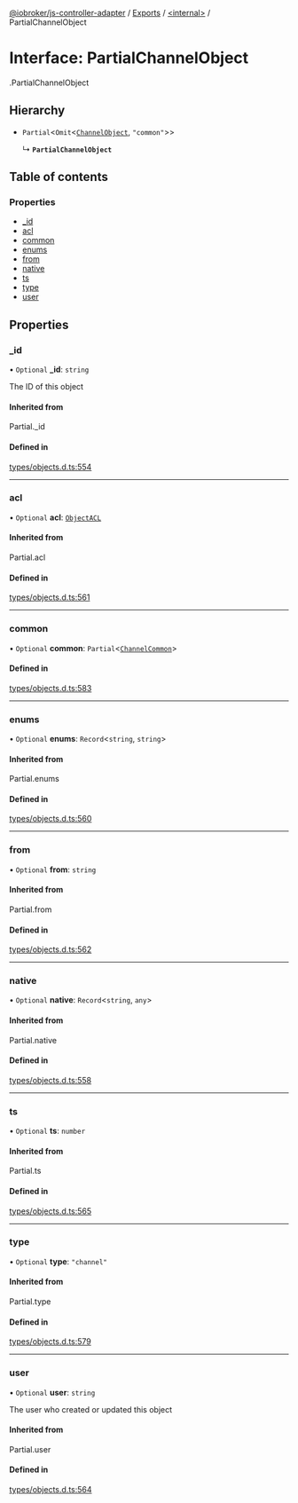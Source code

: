 [@iobroker/js-controller-adapter](../README.md) / [Exports](../modules.md) / [<internal\>](../modules/internal_.md) / PartialChannelObject

# Interface: PartialChannelObject

[<internal>](../modules/internal_.md).PartialChannelObject

## Hierarchy

- `Partial`<`Omit`<[`ChannelObject`](internal_.ChannelObject.md), ``"common"``\>\>

  ↳ **`PartialChannelObject`**

## Table of contents

### Properties

- [\_id](internal_.PartialChannelObject.md#_id)
- [acl](internal_.PartialChannelObject.md#acl)
- [common](internal_.PartialChannelObject.md#common)
- [enums](internal_.PartialChannelObject.md#enums)
- [from](internal_.PartialChannelObject.md#from)
- [native](internal_.PartialChannelObject.md#native)
- [ts](internal_.PartialChannelObject.md#ts)
- [type](internal_.PartialChannelObject.md#type)
- [user](internal_.PartialChannelObject.md#user)

## Properties

### \_id

• `Optional` **\_id**: `string`

The ID of this object

#### Inherited from

Partial.\_id

#### Defined in

[types/objects.d.ts:554](https://github.com/ioBroker/ioBroker.js-controller/blob/6912de44/packages/types/objects.d.ts#L554)

___

### acl

• `Optional` **acl**: [`ObjectACL`](internal_.ObjectACL.md)

#### Inherited from

Partial.acl

#### Defined in

[types/objects.d.ts:561](https://github.com/ioBroker/ioBroker.js-controller/blob/6912de44/packages/types/objects.d.ts#L561)

___

### common

• `Optional` **common**: `Partial`<[`ChannelCommon`](internal_.ChannelCommon.md)\>

#### Defined in

[types/objects.d.ts:583](https://github.com/ioBroker/ioBroker.js-controller/blob/6912de44/packages/types/objects.d.ts#L583)

___

### enums

• `Optional` **enums**: `Record`<`string`, `string`\>

#### Inherited from

Partial.enums

#### Defined in

[types/objects.d.ts:560](https://github.com/ioBroker/ioBroker.js-controller/blob/6912de44/packages/types/objects.d.ts#L560)

___

### from

• `Optional` **from**: `string`

#### Inherited from

Partial.from

#### Defined in

[types/objects.d.ts:562](https://github.com/ioBroker/ioBroker.js-controller/blob/6912de44/packages/types/objects.d.ts#L562)

___

### native

• `Optional` **native**: `Record`<`string`, `any`\>

#### Inherited from

Partial.native

#### Defined in

[types/objects.d.ts:558](https://github.com/ioBroker/ioBroker.js-controller/blob/6912de44/packages/types/objects.d.ts#L558)

___

### ts

• `Optional` **ts**: `number`

#### Inherited from

Partial.ts

#### Defined in

[types/objects.d.ts:565](https://github.com/ioBroker/ioBroker.js-controller/blob/6912de44/packages/types/objects.d.ts#L565)

___

### type

• `Optional` **type**: ``"channel"``

#### Inherited from

Partial.type

#### Defined in

[types/objects.d.ts:579](https://github.com/ioBroker/ioBroker.js-controller/blob/6912de44/packages/types/objects.d.ts#L579)

___

### user

• `Optional` **user**: `string`

The user who created or updated this object

#### Inherited from

Partial.user

#### Defined in

[types/objects.d.ts:564](https://github.com/ioBroker/ioBroker.js-controller/blob/6912de44/packages/types/objects.d.ts#L564)
